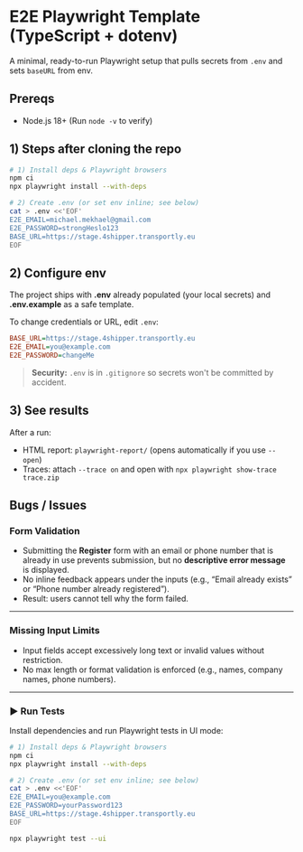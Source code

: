 # E2E Playwright Template (TypeScript + dotenv)

A minimal, ready-to-run Playwright setup that pulls secrets from `.env` and sets `baseURL` from env.

## Prereqs
- Node.js 18+ (Run `node -v` to verify)

## 1) Steps after cloning the repo
```bash
# 1) Install deps & Playwright browsers
npm ci
npx playwright install --with-deps

# 2) Create .env (or set env inline; see below)
cat > .env <<'EOF'
E2E_EMAIL=michael.mekhael@gmail.com
E2E_PASSWORD=strongHeslo123
BASE_URL=https://stage.4shipper.transportly.eu
EOF

```


## 2) Configure env
The project ships with **.env** already populated (your local secrets) and **.env.example** as a safe template.

To change credentials or URL, edit `.env`:
```ini
BASE_URL=https://stage.4shipper.transportly.eu
E2E_EMAIL=you@example.com
E2E_PASSWORD=changeMe
```

> **Security:** `.env` is in `.gitignore` so secrets won't be committed by accident.


## 3) See results
After a run:
- HTML report: `playwright-report/` (opens automatically if you use `--open`)
- Traces: attach `--trace on` and open with `npx playwright show-trace trace.zip`

 ## Bugs / Issues

### Form Validation
- Submitting the **Register** form with an email or phone number that is already in use prevents submission, but no **descriptive error message** is displayed.  
- No inline feedback appears under the inputs (e.g., “Email already exists” or “Phone number already registered”).  
- Result: users cannot tell why the form failed.

---

### Missing Input Limits
- Input fields accept excessively long text or invalid values without restriction.  
- No max length or format validation is enforced (e.g., names, company names, phone numbers).

---

### ▶ Run Tests
Install dependencies and run Playwright tests in UI mode:

```bash
# 1) Install deps & Playwright browsers
npm ci
npx playwright install --with-deps

# 2) Create .env (or set env inline; see below)
cat > .env <<'EOF'
E2E_EMAIL=you@example.com
E2E_PASSWORD=yourPassword123
BASE_URL=https://stage.4shipper.transportly.eu
EOF

npx playwright test --ui